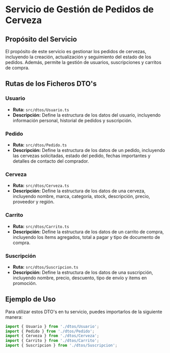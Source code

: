 # Servicio de Gestión de Pedidos de Cerveza

## Propósito del Servicio
El propósito de este servicio es gestionar los pedidos de cervezas, incluyendo la creación, actualización y seguimiento del estado de los pedidos. Además, permite la gestión de usuarios, suscripciones y carritos de compra.

## Rutas de los Ficheros DTO's

### Usuario
- **Ruta:** `src/dtos/Usuario.ts`
- **Descripción:** Define la estructura de los datos del usuario, incluyendo información personal, historial de pedidos y suscripción.

### Pedido
- **Ruta:** `src/dtos/Pedido.ts`
- **Descripción:** Define la estructura de los datos de un pedido, incluyendo las cervezas solicitadas, estado del pedido, fechas importantes y detalles de contacto del comprador.

### Cerveza
- **Ruta:** `src/dtos/Cerveza.ts`
- **Descripción:** Define la estructura de los datos de una cerveza, incluyendo nombre, marca, categoría, stock, descripción, precio, proveedor y región.

### Carrito
- **Ruta:** `src/dtos/Carrito.ts`
- **Descripción:** Define la estructura de los datos de un carrito de compra, incluyendo los ítems agregados, total a pagar y tipo de documento de compra.

### Suscripción
- **Ruta:** `src/dtos/Suscripcion.ts`
- **Descripción:** Define la estructura de los datos de una suscripción, incluyendo nombre, precio, descuento, tipo de envío y items en promoción.

## Ejemplo de Uso
Para utilizar estos DTO's en tu servicio, puedes importarlos de la siguiente manera:

```typescript
import { Usuario } from './dtos/Usuario';
import { Pedido } from './dtos/Pedido';
import { Cerveza } from './dtos/Cerveza';
import { Carrito } from './dtos/Carrito';
import { Suscripcion } from './dtos/Suscripcion';
